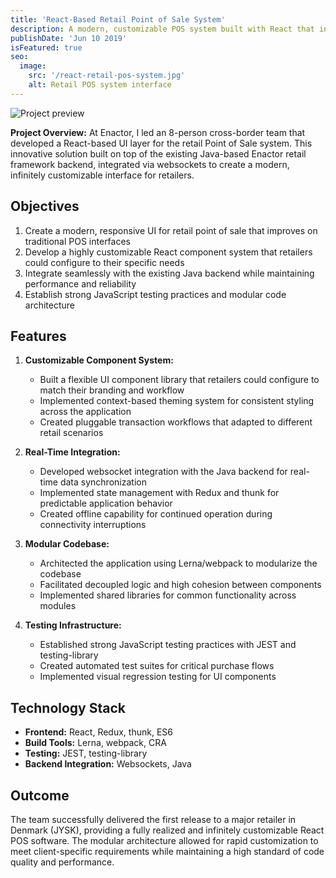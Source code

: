 ```yaml
---
title: 'React-Based Retail Point of Sale System'
description: A modern, customizable POS system built with React that integrates with existing Java backend services through websockets, providing retailers with a flexible and responsive interface.
publishDate: 'Jun 10 2019'
isFeatured: true
seo:
  image:
    src: '/react-retail-pos-system.jpg'
    alt: Retail POS system interface
---
```


![Project preview](/react-retail-pos-system.jpg)

**Project Overview:**
At Enactor, I led an 8-person cross-border team that developed a React-based UI layer for the retail Point of Sale system. This innovative solution built on top of the existing Java-based Enactor retail framework backend, integrated via websockets to create a modern, infinitely customizable interface for retailers.

## Objectives

1. Create a modern, responsive UI for retail point of sale that improves on traditional POS interfaces
2. Develop a highly customizable React component system that retailers could configure to their specific needs
3. Integrate seamlessly with the existing Java backend while maintaining performance and reliability
4. Establish strong JavaScript testing practices and modular code architecture

## Features

1. **Customizable Component System:**
   - Built a flexible UI component library that retailers could configure to match their branding and workflow
   - Implemented context-based theming system for consistent styling across the application
   - Created pluggable transaction workflows that adapted to different retail scenarios

2. **Real-Time Integration:**
   - Developed websocket integration with the Java backend for real-time data synchronization
   - Implemented state management with Redux and thunk for predictable application behavior
   - Created offline capability for continued operation during connectivity interruptions

3. **Modular Codebase:**
   - Architected the application using Lerna/webpack to modularize the codebase
   - Facilitated decoupled logic and high cohesion between components
   - Implemented shared libraries for common functionality across modules

4. **Testing Infrastructure:**
   - Established strong JavaScript testing practices with JEST and testing-library
   - Created automated test suites for critical purchase flows
   - Implemented visual regression testing for UI components

## Technology Stack

- **Frontend:** React, Redux, thunk, ES6
- **Build Tools:** Lerna, webpack, CRA
- **Testing:** JEST, testing-library
- **Backend Integration:** Websockets, Java

## Outcome

The team successfully delivered the first release to a major retailer in Denmark (JYSK), providing a fully realized and infinitely customizable React POS software. The modular architecture allowed for rapid customization to meet client-specific requirements while maintaining a high standard of code quality and performance.